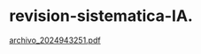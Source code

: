 # revision-sistematica-IA.
[archivo_2024943251.pdf](https://github.com/user-attachments/files/17081399/archivo_2024943251.pdf)
